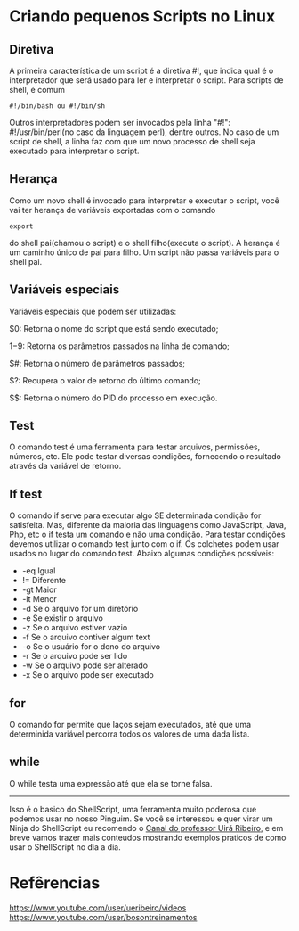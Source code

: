 # Criando pequenos Scripts no Linux

## Diretiva

A primeira característica de um script é a diretiva #!, que indica qual é o interpretador que será usado para ler e interpretar o script.
Para scripts de shell, é comum 
```console
#!/bin/bash ou #!/bin/sh
```

Outros interpretadores podem ser invocados pela linha "#!": #!/usr/bin/perl(no caso da linguagem perl), dentre outros.
No caso de um script de shell, a linha faz com que um novo processo de shell seja executado para interpretar o script.

## Herança

Como um novo shell é invocado para interpretar e executar o script, você vai ter herança de variáveis exportadas com o comando 
```console
export
```
do shell pai(chamou o script) e o shell filho(executa o script). A herança é um caminho único de pai para filho. Um script não passa variáveis para o shell pai.

## Variáveis especiais

Variáveis especiais que podem ser utilizadas:

$0: Retorna o nome do script que está sendo executado;

$1-$9: Retorna os parâmetros passados na linha de comando;

$#: Retorna o número de parâmetros passados;

$?: Recupera o valor de retorno do último comando;

$$: Retorna o número do PID do processo em execução.

## Test

O comando test é uma ferramenta para testar arquivos, permissões, números, etc. Ele pode testar diversas condições, fornecendo o resultado através da variável de retorno.

## If test

O comando if serve para executar algo SE determinada condição for satisfeita. Mas, diferente da maioria das linguagens como JavaScript, Java, Php, etc o if testa um comando e não uma condição. Para testar condições devemos utilizar o comando test junto com o if. Os colchetes podem usar usados no lugar do comando test. Abaixo algumas condições possíveis:

* -eq Igual
* != Diferente
* -gt Maior
* -lt Menor
* -d Se o arquivo for um diretório
* -e Se existir o arquivo
* -z Se o arquivo estiver vazio
* -f Se o arquivo contiver algum text
* -o Se o usuário for o dono do arquivo
* -r Se o arquivo pode ser lido
* -w Se o arquivo pode ser alterado
* -x Se o arquivo pode ser executado

## for

O comando for permite que laços sejam executados, até que uma determinida variável percorra todos os valores de uma dada lista. 

## while 

O while testa uma expressão até que ela se torne falsa.

<hr />

Isso é o basico do ShellScript, uma ferramenta muito poderosa que podemos usar no nosso Pinguim. Se você se interessou e quer virar um Ninja do ShellScript eu recomendo o [Canal do professor Uirá Ribeiro](https://www.youtube.com/user/ueribeiro/videos), e em breve vamos trazer mais conteudos mostrando exemplos praticos de como usar o ShellScript no dia a dia.


# Refêrencias

https://www.youtube.com/user/ueribeiro/videos
https://www.youtube.com/user/bosontreinamentos


